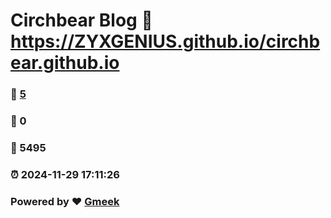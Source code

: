 # Circhbear Blog :link: https://ZYXGENIUS.github.io/circhbear.github.io 
### :page_facing_up: [5](https://ZYXGENIUS.github.io/circhbear.github.io/tag.html) 
### :speech_balloon: 0 
### :hibiscus: 5495 
### :alarm_clock: 2024-11-29 17:11:26 
### Powered by :heart: [Gmeek](https://github.com/Meekdai/Gmeek)
